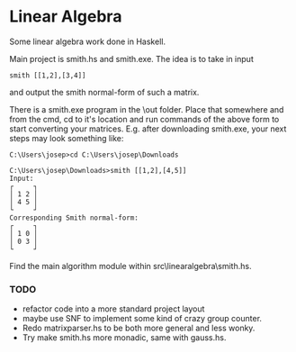 # Linear Algebra
Some linear algebra work done in Haskell.

Main project is smith.hs and smith.exe. The idea is to take in input 

    smith [[1,2],[3,4]]

and output the smith normal-form of such a matrix.

There is a smith.exe program in the \out folder. Place that somewhere and from the cmd, cd to it's location and run commands of the above form to start converting your matrices. E.g. after downloading smith.exe, your next steps may look something like:

    C:\Users\josep>cd C:\Users\josep\Downloads

    C:\Users\josep\Downloads>smith [[1,2],[4,5]]
    Input:
    ┌     ┐
    │ 1 2 │
    │ 4 5 │
    └     ┘
    Corresponding Smith normal-form:
    ┌     ┐
    │ 1 0 │
    │ 0 3 │
    └     ┘
    
Find the main algorithm module within src\linearalgebra\smith.hs.

### TODO
- refactor code into a more standard project layout
- maybe use SNF to implement some kind of crazy group counter.
- Redo matrixparser.hs to be both more general and less wonky.
- Try make smith.hs more monadic, same with gauss.hs.
